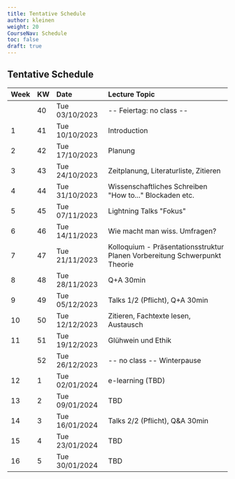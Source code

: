 ```yaml
---
title: Tentative Schedule
author: kleinen
weight: 20
CourseNav: Schedule
toc: false
draft: true
---
```


## Tentative Schedule


| Week | KW | Date           | Lecture Topic                                                              |
|:-----|:---|:---------------|:---------------------------------------------------------------------------|
|      | 40 | Tue 03/10/2023 | -- Feiertag: no class --                                                   |
| 1    | 41 | Tue 10/10/2023 | Introduction                                                               |
| 2    | 42 | Tue 17/10/2023 | Planung                                                                    |
| 3    | 43 | Tue 24/10/2023 | Zeitplanung, Literaturliste, Zitieren                                      |
| 4    | 44 | Tue 31/10/2023 | Wissenschaftliches Schreiben "How to..." Blockaden etc.                    |
| 5    | 45 | Tue 07/11/2023 | Lightning Talks "Fokus"                                                    |
| 6    | 46 | Tue 14/11/2023 | Wie macht man wiss. Umfragen?                                              |
| 7    | 47 | Tue 21/11/2023 | Kolloquium - Präsentationsstruktur Planen Vorbereitung Schwerpunkt Theorie |
| 8    | 48 | Tue 28/11/2023 | Q+A 30min                                                                  |
| 9    | 49 | Tue 05/12/2023 | Talks 1/2 (Pflicht),  Q+A 30min                                            |
| 10   | 50 | Tue 12/12/2023 | Zitieren, Fachtexte lesen, Austausch                                       |
| 11   | 51 | Tue 19/12/2023 | Glühwein und Ethik                                                         |
|      | 52 | Tue 26/12/2023 | -- no class -- Winterpause                                                 |
| 12   | 1  | Tue 02/01/2024 | e-learning (TBD)                                                           |
| 13   | 2  | Tue 09/01/2024 | TBD                                                                        |
| 14   | 3  | Tue 16/01/2024 | Talks 2/2 (Pflicht),   Q&A 30min                                           |
| 15   | 4  | Tue 23/01/2024 | TBD                                                                        |
| 16   | 5  | Tue 30/01/2024 | TBD                                                                        |


